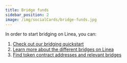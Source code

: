 ```yaml
---
title: Bridge funds
sidebar_position: 2
image: /img/socialCards/bridge-funds.jpg
---
```


In order to start bridging on Linea, you can:

1. [Check out our bridging quickstart](/use-mainnet/bridges-of-linea#quickstart)
1. [Learn more about the different bridges on Linea](/use-mainnet/bridges-of-linea#the-linea-bridge-ecosystem)
1. [Find token contract addresses and relevant bridges](/use-mainnet/info-contracts#token-contract-addresses-and-bridges)
